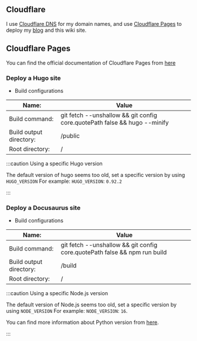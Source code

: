 ## Cloudflare

I use [Cloudflare DNS](https://www.cloudflare.com/dns/) for my domain names, and use [Cloudflare Pages](https://pages.cloudflare.com/) to deploy my [blog](https://blog.gimo.me) and this wiki site.

## Cloudflare Pages

You can find the official documentation of Cloudflare Pages from [here](https://developers.cloudflare.com/pages/)

### Deploy a Hugo site

- Build configurations

| Name:                   | Value                                                                     |
| ----------------------- | ------------------------------------------------------------------------- |
| Build command:          | git fetch --unshallow && git config core.quotePath false && hugo --minify |
| Build output directory: | /public                                                                   |
| Root directory:         | /                                                                         |

:::caution Using a specific Hugo version

The default version of hugo seems too old, set a specific version by using `HUGO_VERSION`
For example: `HUGO_VERSION`: `0.92.2`

:::

### Deploy a Docusaurus site

- Build configurations

| Name:                   | Value                                                                     |
| ----------------------- | ------------------------------------------------------------------------- |
| Build command:          | git fetch --unshallow && git config core.quotePath false && npm run build |
| Build output directory: | /build                                                                    |
| Root directory:         | /                                                                         |

:::caution Using a specific Node.js version

The default version of Node.js seems too old, set a specific version by using `NODE_VERSION`
For example: `NODE_VERSION`: `16`.

You can find more information about Python version from [here](https://developers.cloudflare.com/pages/framework-guides/deploy-a-sphinx-site/#prerequisites).

:::
